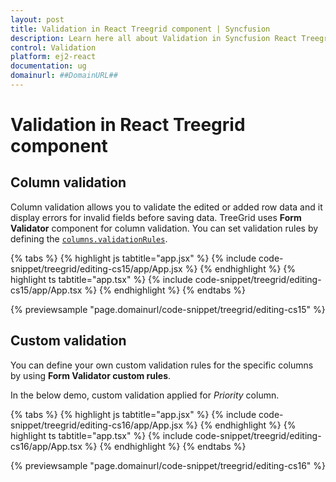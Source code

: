 ```yaml
---
layout: post
title: Validation in React Treegrid component | Syncfusion
description: Learn here all about Validation in Syncfusion React Treegrid component of Syncfusion Essential JS 2 and more.
control: Validation 
platform: ej2-react
documentation: ug
domainurl: ##DomainURL##
---
```


# Validation in React Treegrid component

## Column validation

Column validation allows you to validate the edited or added row data and it display errors for invalid fields before saving data. TreeGrid uses **Form Validator** component for column validation. You can set validation rules by defining the [`columns.validationRules`](https://ej2.syncfusion.com/react/documentation/api/treegrid/column/#validationrules).

{% tabs %}
{% highlight js tabtitle="app.jsx" %}
{% include code-snippet/treegrid/editing-cs15/app/App.jsx %}
{% endhighlight %}
{% highlight ts tabtitle="app.tsx" %}
{% include code-snippet/treegrid/editing-cs15/app/App.tsx %}
{% endhighlight %}
{% endtabs %}

 {% previewsample "page.domainurl/code-snippet/treegrid/editing-cs15" %}

## Custom validation

You can define your own custom validation rules for the specific columns by using **Form Validator custom rules**.

In the below demo, custom validation applied for *Priority* column.

{% tabs %}
{% highlight js tabtitle="app.jsx" %}
{% include code-snippet/treegrid/editing-cs16/app/App.jsx %}
{% endhighlight %}
{% highlight ts tabtitle="app.tsx" %}
{% include code-snippet/treegrid/editing-cs16/app/App.tsx %}
{% endhighlight %}
{% endtabs %}

 {% previewsample "page.domainurl/code-snippet/treegrid/editing-cs16" %}